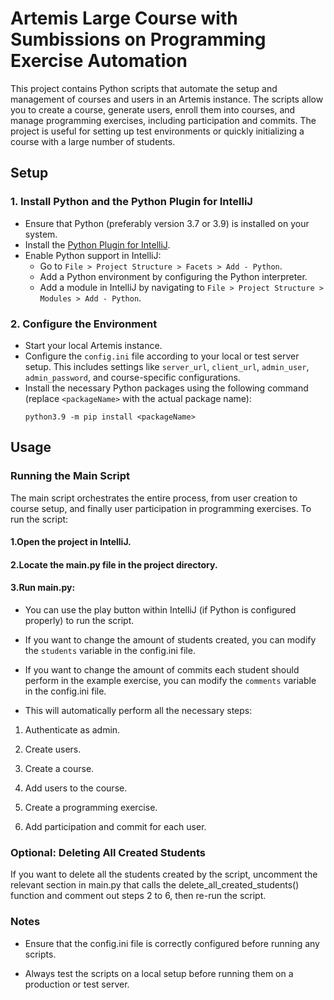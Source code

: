 # Artemis Large Course with Sumbissions on Programming Exercise Automation

This project contains Python scripts that automate the setup and management of courses and users in an Artemis instance. The scripts allow you to create a course, generate users, enroll them into courses, and manage programming exercises, including participation and commits. The project is useful for setting up test environments or quickly initializing a course with a large number of students.

## Setup

### 1. Install Python and the Python Plugin for IntelliJ
- Ensure that Python (preferably version 3.7 or 3.9) is installed on your system.
- Install the [Python Plugin for IntelliJ](https://plugins.jetbrains.com/plugin/631-python).
- Enable Python support in IntelliJ:
    - Go to `File > Project Structure > Facets > Add - Python`.
    - Add a Python environment by configuring the Python interpreter.
    - Add a module in IntelliJ by navigating to `File > Project Structure > Modules > Add - Python`.

### 2. Configure the Environment
- Start your local Artemis instance.
- Configure the `config.ini` file according to your local or test server setup. This includes settings like `server_url`, `client_url`, `admin_user`, `admin_password`, and course-specific configurations.
- Install the necessary Python packages using the following command (replace `<packageName>` with the actual package name):
  ```shell
  python3.9 -m pip install <packageName>

## Usage

### Running the Main Script

The main script orchestrates the entire process, from user creation to course setup, and finally user participation in programming exercises. To run the script:

#### 1.Open the project in IntelliJ.

#### 2.Locate the main.py file in the project directory.

#### 3.Run main.py:

-  You can use the play button within IntelliJ (if Python is configured properly) to run the script.

-  If you want to change the amount of students created, you can modify the `students` variable in the config.ini file.

-  If you want to change the amount of commits each student should perform in the example exercise, you can modify the `comments` variable in the config.ini file.

-  This will automatically perform all the necessary steps:

1.  Authenticate as admin.

2.  Create users.

3.  Create a course.

4.  Add users to the course.

5.  Create a programming exercise.

6.  Add participation and commit for each user.

### Optional: Deleting All Created Students

If you want to delete all the students created by the script, uncomment the relevant section in main.py that calls the delete_all_created_students() function and comment out steps 2 to 6, then re-run the script.

### Notes

-  Ensure that the config.ini file is correctly configured before running any scripts.

-  Always test the scripts on a local setup before running them on a production or test server.
